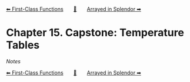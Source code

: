[⬅ First-Class Functions][previous-chapter]&nbsp;&nbsp;&nbsp;&nbsp;&nbsp;&nbsp;&nbsp;[🏡][readme]&nbsp;&nbsp;&nbsp;&nbsp;&nbsp;&nbsp;&nbsp;[Arrayed in Splendor ➡][upcoming-chapter]

# Chapter 15. Capstone: Temperature Tables

_Notes_

[⬅ First-Class Functions][previous-chapter]&nbsp;&nbsp;&nbsp;&nbsp;&nbsp;&nbsp;&nbsp;[🏡][readme]&nbsp;&nbsp;&nbsp;&nbsp;&nbsp;&nbsp;&nbsp;[Arrayed in Splendor ➡][upcoming-chapter]

[readme]: README.md
[previous-chapter]: ch14-first-class-functions.md
[upcoming-chapter]: ch16-arrayed-in-splendor.md